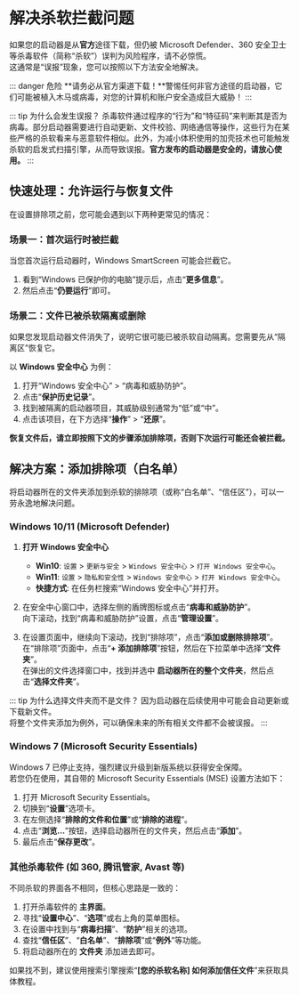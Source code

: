 # 解决杀软拦截问题

如果您的启动器是从**官方**途径下载，但仍被 Microsoft Defender、360 安全卫士等杀毒软件（简称“杀软”）误判为风险程序，请不必惊慌。  
这通常是“误报”现象，您可以按照以下方法安全地解决。

::: danger 危险
**请务必从官方渠道下载！**警惕任何非官方途径的启动器，它们可能被植入木马或病毒，对您的计算机和账户安全造成巨大威胁！
:::

::: tip 为什么会发生误报？
杀毒软件通过程序的“行为”和“特征码”来判断其是否为病毒。部分启动器需要进行自动更新、文件校验、网络通信等操作，这些行为在某些严格的杀软看来与恶意软件相似。此外，为减小体积使用的加壳技术也可能触发杀软的启发式扫描引擎，从而导致误报。**官方发布的启动器是安全的，请放心使用。**
:::

## 快速处理：允许运行与恢复文件

在设置排除项之前，您可能会遇到以下两种更常见的情况：

### 场景一：首次运行时被拦截

当您首次运行启动器时，Windows SmartScreen 可能会拦截它。

1. 看到“Windows 已保护你的电脑”提示后，点击“**更多信息**”。
2. 然后点击“**仍要运行**”即可。

### 场景二：文件已被杀软隔离或删除

如果您发现启动器文件消失了，说明它很可能已被杀软自动隔离。您需要先从“隔离区”恢复它。

以 **Windows 安全中心** 为例：

1. 打开“Windows 安全中心” > “病毒和威胁防护”。
2. 点击“**保护历史记录**”。
3. 找到被隔离的启动器项目，其威胁级别通常为“低”或“中”。
4. 点击该项目，在下方选择“**操作**” > “**还原**”。

**恢复文件后，请立即按照下文的步骤添加排除项，否则下次运行可能还会被拦截。**

## 解决方案：添加排除项（白名单）

将启动器所在的文件夹添加到杀软的排除项（或称“白名单”、“信任区”），可以一劳永逸地解决问题。

### Windows 10/11 (Microsoft Defender)

1. **打开 Windows 安全中心**

    - **Win10**: `设置` > `更新与安全` > `Windows 安全中心` > `打开 Windows 安全中心`。
    - **Win11**: `设置` > `隐私和安全性` > `Windows 安全中心` > `打开 Windows 安全中心`。
    - **快捷方式**: 在任务栏搜索“Windows 安全中心”并打开。
2. 在安全中心窗口中，选择左侧的盾牌图标或点击“**病毒和威胁防护**”。  
向下滚动，找到“病毒和威胁防护”设置，点击“**管理设置**”。
3. 在设置页面中，继续向下滚动，找到“排除项”，点击“**添加或删除排除项**”。  
在“排除项”页面中，点击“**+ 添加排除项**”按钮，然后在下拉菜单中选择“**文件夹**”。  
在弹出的文件选择窗口中，找到并选中 **启动器所在的整个文件夹**，然后点击“**选择文件夹**”。

::: tip 为什么选择文件夹而不是文件？
因为启动器在后续使用中可能会自动更新或下载新文件。  
将整个文件夹添加为例外，可以确保未来的所有相关文件都不会被误报。
:::

### Windows 7 (Microsoft Security Essentials)

Windows 7 已停止支持，强烈建议升级到新版系统以获得安全保障。  
若您仍在使用，其自带的 Microsoft Security Essentials (MSE) 设置方法如下：

1. 打开 Microsoft Security Essentials。
2. 切换到“**设置**”选项卡。
3. 在左侧选择“**排除的文件和位置**”或“**排除的进程**”。
4. 点击“**浏览...**”按钮，选择启动器所在的文件夹，然后点击“**添加**”。
5. 最后点击“**保存更改**”。

### 其他杀毒软件 (如 360, 腾讯管家, Avast 等)

不同杀软的界面各不相同，但核心思路是一致的：

1. 打开杀毒软件的 **主界面**。
2. 寻找“**设置中心**”、“**选项**”或右上角的菜单图标。
3. 在设置中找到与“**病毒扫描**”、“**防护**”相关的选项。
4. 查找“**信任区**”、“**白名单**”、“**排除项**”或“**例外**”等功能。
5. 将启动器所在的 **文件夹** 添加进去即可。

如果找不到，建议使用搜索引擎搜索“**[您的杀软名称] 如何添加信任文件**”来获取具体教程。
